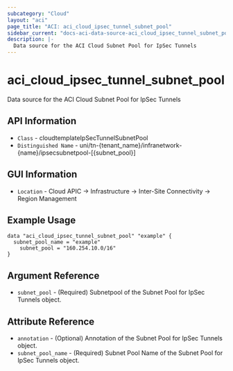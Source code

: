 ```yaml
---
subcategory: "Cloud"
layout: "aci"
page_title: "ACI: aci_cloud_ipsec_tunnel_subnet_pool"
sidebar_current: "docs-aci-data-source-aci_cloud_ipsec_tunnel_subnet_pool"
description: |-
  Data source for the ACI Cloud Subnet Pool for IpSec Tunnels
---
```


# aci_cloud_ipsec_tunnel_subnet_pool #

Data source for the ACI Cloud Subnet Pool for IpSec Tunnels


## API Information ##

* `Class` - cloudtemplateIpSecTunnelSubnetPool
* `Distinguished Name` - uni/tn-{tenant_name}/infranetwork-{name}/ipsecsubnetpool-[{subnet_pool}]

## GUI Information ##

* `Location` - Cloud APIC -> Infrastructure -> Inter-Site Connectivity -> Region Management



## Example Usage ##

```hcl
data "aci_cloud_ipsec_tunnel_subnet_pool" "example" {
  subnet_pool_name = "example"
	subnet_pool = "160.254.10.0/16"
}
```

## Argument Reference ##

* `subnet_pool` - (Required) Subnetpool of the Subnet Pool for IpSec Tunnels object.

## Attribute Reference ##
* `annotation` - (Optional) Annotation of the Subnet Pool for IpSec Tunnels object.
* `subnet_pool_name` - (Required) Subnet Pool Name of the Subnet Pool for IpSec Tunnels object.
